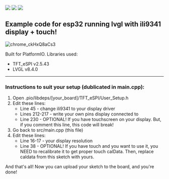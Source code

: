 <img src="https://img.shields.io/badge/espressif-E7352C?style=for-the-badge&logo=espressif&logoColor=white" /> <img src="https://img.shields.io/badge/C%2B%2B-00599C?style=for-the-badge&logo=c%2B%2B&logoColor=white" /> <img src="https://img.shields.io/badge/Visual_Studio_Code-0078D4?style=for-the-badge&logo=visual%20studio%20code&logoColor=white" />
## Example code for esp32 running lvgl with ili9341 display + touch!

![chrome_ckHxQ8aCs3](https://github.com/user-attachments/assets/58ad0c5c-3840-488f-a939-1f2b276b1c4e)

Built for PlatformIO. Libraries used: 
* TFT_eSPI  v2.5.43
* LVGL v8.4.0
---
### Instructions to suit your setup (dublicated in main.cpp):
1. Open .pio/libdeps/[your_board]/TFT_eSPI/User_Setup.h
2. Edit these lines:
    * Line 45 - change ili9341 to your display driver
    * Lines 212-217 - write your own pins display connected to
    * Line 230 - OPTIONAL! If you have touchscreen on your display. But, if you comment this line, this code will break!
3. Go back to src/main.cpp (this file)
4. Edit these lines:
    * Line 16-17 - your display resolution
    * Line 38 - OPTIONAL! If you have touch and you want to use it, you NEED to recalibrate it to get proper touch calData. Then, replace caldata from this sketch with yours.

And that's all! Now you can upload your sketch to the board, and you're done!
